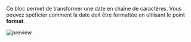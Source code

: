 Ce bloc permet de transformer une date en chaîne de caractères. Vous pouvez spéficier comment la date doit être formattée en utilisant le point **format**.

![preview](/images/expressions/dateFormat-fr.png)
